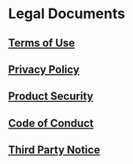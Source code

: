 # Legal Documents

## [Terms of Use](/storage/aim-assets/legal/AI%20Platform%20使用條款_CHT_20200720.pdf)

## [Privacy Policy](/storage/aim-assets/legal/AI%20Platform_隱私權政策_CHT_20180525.pdf)

## [Product Security](/storage/aim-assets/legal/AI%20Platform_產品安全性_EN_20161209.pdf)

## [Code of Conduct](/storage/aim-assets/legal/AI%20Platform_行為守則_20110308.pdf)

## [Third Party Notice](/storage/aim-assets/legal/AI%20Platform_第三方授權提示.txt)
